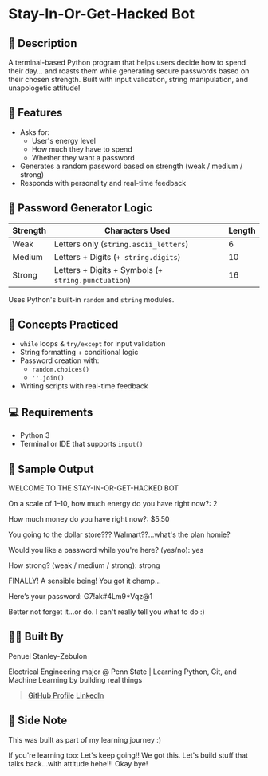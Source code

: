 # Stay-In-Or-Get-Hacked Bot

## 📝 Description
A terminal-based Python program that helps users decide how to spend their day…
and roasts them while generating secure passwords based on their chosen strength.
Built with input validation, string manipulation, and unapologetic attitude!

## 🚀 Features
- Asks for:
  - User's energy level
  - How much they have to spend
  - Whether they want a password
- Generates a random password based on strength (weak / medium / strong)
- Responds with personality and real-time feedback

## 🔐 Password Generator Logic
| Strength | Characters Used                                     | Length |
|----------|-----------------------------------------------------|--------|
| Weak     | Letters only (`string.ascii_letters`)               | 6      |
| Medium   | Letters + Digits (`+ string.digits`)                | 10     |
| Strong   | Letters + Digits + Symbols (`+ string.punctuation`) | 16     |

Uses Python's built-in `random` and `string` modules.

## 🧠 Concepts Practiced
- `while` loops & `try/except` for input validation
- String formatting + conditional logic
- Password creation with:
  - `random.choices()`
  - `''.join()`
- Writing scripts with real-time feedback

## 💻 Requirements
- Python 3
- Terminal or IDE that supports `input()`

## 🧪 Sample Output
WELCOME TO THE STAY-IN-OR-GET-HACKED BOT

On a scale of 1–10, how much energy do you have right now?: 2

How much money do you have right now?: $5.50 

You going to the dollar store??? Walmart??...what's the plan homie?

Would you like a password while you're here? (yes/no): yes 

How strong? (weak / medium / strong): strong

FINALLY! A sensible being! You got it champ...

Here’s your password: G7!ak#4Lm9*Vqz@1

Better not forget it...or do. I can't really tell you what to do :)


## 👨‍💻 Built By
Penuel Stanley-Zebulon

Electrical Engineering major @ Penn State | Learning Python, Git, and Machine Learning by building real things

> [GitHub Profile](https://github.com/iampenuel)
> [LinkedIn](https://www.linkedin.com/in/penuel-stanley-zebulon-b63226257)

## 💬 Side Note
This was built as part of my learning journey :)

If you're learning too: Let's keep going!! We got this. Let's build stuff that talks back...with attitude hehe!!!
Okay bye!






